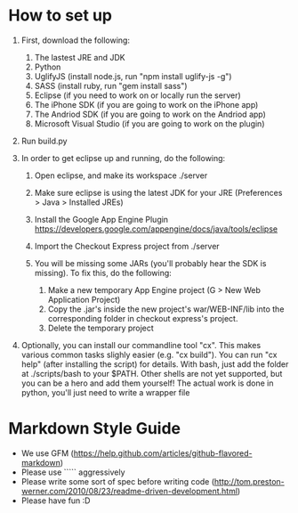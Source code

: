 How to set up
===============================

1.	First, download the following:

	1.	The lastest JRE and JDK
	2.	Python
	3.	UglifyJS (install node.js, run "npm install uglify-js -g")
	4.	SASS (install ruby, run "gem install sass")
	5.	Eclipse (if you need to work on or locally run the server)
	6.	The iPhone SDK (if you are going to work on the iPhone app)
	7.	The Andriod SDK (if you are going to work on the Andriod app)
	8.	Microsoft Visual Studio (if you are going to work on the plugin)

2.	Run build.py

3.	In order to get eclipse up and running, do the following:

	1.	Open eclipse, and make its workspace ./server
	2.	Make sure eclipse is using the latest JDK for your JRE
			(Preferences > Java > Installed JREs)
	3.	Install the Google App Engine Plugin
			https://developers.google.com/appengine/docs/java/tools/eclipse
	4.	Import the Checkout Express project from ./server

	5.	You will be missing some JARs (you'll probably hear the SDK is
		missing).  To fix this, do the following: 

		1.	Make a new temporary App Engine project
				(G > New Web Application Project)
		2.	Copy the .jar's inside the new project's war/WEB-INF/lib into
				the corresponding folder in checkout express's project.
		3.	Delete the temporary project

4.	Optionally, you can install our commandline tool "cx".  This makes
	various common tasks slighly easier (e.g. "cx build").  You can run
	"cx help" (after installing the script) for details.
	With bash, just add the folder at ./scripts/bash to your $PATH.  Other
	shells are not yet supported, but you can be a hero and add them
	yourself!  The actual work is done in python, you'll just need to write
	a wrapper file

Markdown Style Guide
====================

*	We use GFM (https://help.github.com/articles/github-flavored-markdown)
*	Please use ````` aggressively
*	Please write some sort of spec before writing code
	(http://tom.preston-werner.com/2010/08/23/readme-driven-development.html)
*	Please have fun :D
